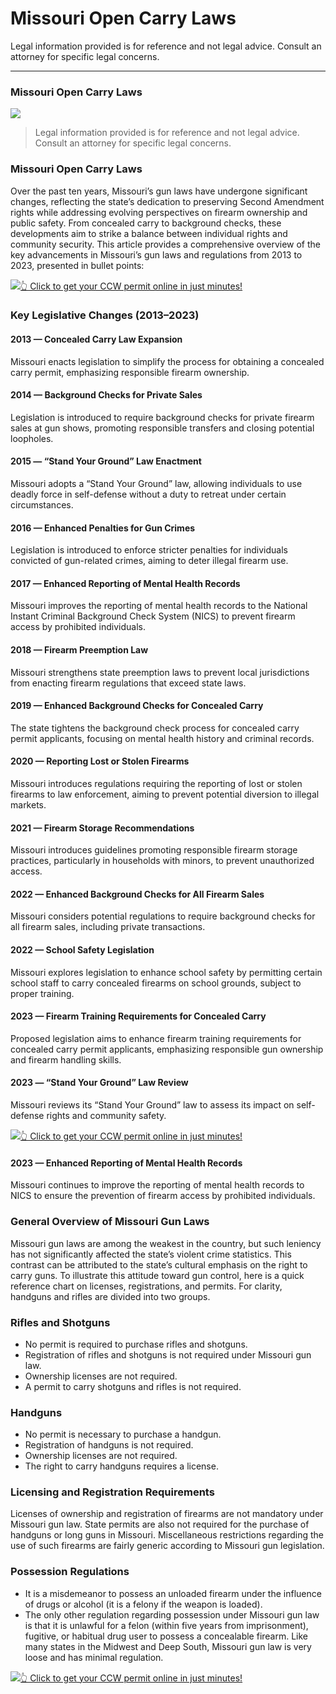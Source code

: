# Missouri Open Carry Laws

Legal information provided is for reference and not legal advice. Consult an attorney for specific legal concerns. 

* * *

### Missouri Open Carry Laws

![](https://cdn-images-1.medium.com/max/800/1*M3xLvAx-pUolbHnzYDc3sQ.png)

> Legal information provided is for reference and not legal advice. Consult an attorney for specific legal concerns.

### Missouri Open Carry Laws

Over the past ten years, Missouri’s gun laws have undergone significant changes, reflecting the state’s dedication to preserving Second Amendment rights while addressing evolving perspectives on firearm ownership and public safety. From concealed carry to background checks, these developments aim to strike a balance between individual rights and community security. This article provides a comprehensive overview of the key advancements in Missouri’s gun laws and regulations from 2013 to 2023, presented in bullet points:

[![](https://cdn-images-1.medium.com/max/1200/1*aCmvRhaa5Xjz4zDZxHzAjg.png)](https://serp.ly/ccw)[👆 Click to get your CCW permit online in just minutes!](https://serp.ly/ccw)

### Key Legislative Changes (2013–2023)

#### 2013 — Concealed Carry Law Expansion

Missouri enacts legislation to simplify the process for obtaining a concealed carry permit, emphasizing responsible firearm ownership.

#### 2014 — Background Checks for Private Sales

Legislation is introduced to require background checks for private firearm sales at gun shows, promoting responsible transfers and closing potential loopholes.

#### 2015 — “Stand Your Ground” Law Enactment

Missouri adopts a “Stand Your Ground” law, allowing individuals to use deadly force in self-defense without a duty to retreat under certain circumstances.

#### 2016 — Enhanced Penalties for Gun Crimes

Legislation is introduced to enforce stricter penalties for individuals convicted of gun-related crimes, aiming to deter illegal firearm use.

#### 2017 — Enhanced Reporting of Mental Health Records

Missouri improves the reporting of mental health records to the National Instant Criminal Background Check System (NICS) to prevent firearm access by prohibited individuals.

#### 2018 — Firearm Preemption Law

Missouri strengthens state preemption laws to prevent local jurisdictions from enacting firearm regulations that exceed state laws.

#### 2019 — Enhanced Background Checks for Concealed Carry

The state tightens the background check process for concealed carry permit applicants, focusing on mental health history and criminal records.

#### 2020 — Reporting Lost or Stolen Firearms

Missouri introduces regulations requiring the reporting of lost or stolen firearms to law enforcement, aiming to prevent potential diversion to illegal markets.

#### 2021 — Firearm Storage Recommendations

Missouri introduces guidelines promoting responsible firearm storage practices, particularly in households with minors, to prevent unauthorized access.

#### 2022 — Enhanced Background Checks for All Firearm Sales

Missouri considers potential regulations to require background checks for all firearm sales, including private transactions.

#### 2022 — School Safety Legislation

Missouri explores legislation to enhance school safety by permitting certain school staff to carry concealed firearms on school grounds, subject to proper training.

#### 2023 — Firearm Training Requirements for Concealed Carry

Proposed legislation aims to enhance firearm training requirements for concealed carry permit applicants, emphasizing responsible gun ownership and firearm handling skills.

#### 2023 — “Stand Your Ground” Law Review

Missouri reviews its “Stand Your Ground” law to assess its impact on self-defense rights and community safety.

[![](https://cdn-images-1.medium.com/max/1200/1*TMCVgNoKp2NAtvLSAMkaJg.png)](https://serp.ly/ccw)[👆 Click to get your CCW permit online in just minutes!](https://serp.ly/ccw)

#### 2023 — Enhanced Reporting of Mental Health Records

Missouri continues to improve the reporting of mental health records to NICS to ensure the prevention of firearm access by prohibited individuals.

### General Overview of Missouri Gun Laws

Missouri gun laws are among the weakest in the country, but such leniency has not significantly affected the state’s violent crime statistics. This contrast can be attributed to the state’s cultural emphasis on the right to carry guns. To illustrate this attitude toward gun control, here is a quick reference chart on licenses, registrations, and permits. For clarity, handguns and rifles are divided into two groups.

### Rifles and Shotguns

  * No permit is required to purchase rifles and shotguns.
  * Registration of rifles and shotguns is not required under Missouri gun law.
  * Ownership licenses are not required.
  * A permit to carry shotguns and rifles is not required.



### Handguns

  * No permit is necessary to purchase a handgun.
  * Registration of handguns is not required.
  * Ownership licenses are not required.
  * The right to carry handguns requires a license.



### Licensing and Registration Requirements

Licenses of ownership and registration of firearms are not mandatory under Missouri gun law. State permits are also not required for the purchase of handguns or long guns in Missouri. Miscellaneous restrictions regarding the use of such firearms are fairly generic according to Missouri gun legislation.

### Possession Regulations

  * It is a misdemeanor to possess an unloaded firearm under the influence of drugs or alcohol (it is a felony if the weapon is loaded).
  * The only other regulation regarding possession under Missouri gun law is that it is unlawful for a felon (within five years from imprisonment), fugitive, or habitual drug user to possess a concealable firearm. Like many states in the Midwest and Deep South, Missouri gun law is very loose and has minimal regulation.


[![](https://cdn-images-1.medium.com/max/1200/1*UmVcdbz7GlGdNVJMx2tkag.png)](https://serp.ly/ccw)[👆 Click to get your CCW permit online in just minutes!](https://serp.ly/ccw)

